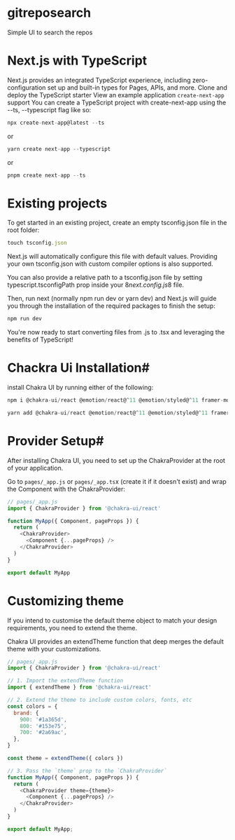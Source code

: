 # gitreposearch
Simple UI to search the repos

# Next.js with TypeScript 

Next.js provides an integrated TypeScript experience, including zero-configuration set up and built-in types for Pages, APIs, and more.
Clone and deploy the TypeScript starter
View an example application
`create-next-app` support
You can create a TypeScript project with create-next-app using the --ts, --typescript flag like so:

```javascript 
npx create-next-app@latest --ts
```
 or

``` javascript
yarn create next-app --typescript
```
 or
```javascript 
pnpm create next-app --ts
```

# Existing projects
To get started in an existing project, create an empty tsconfig.json file in the root folder:

```javascript 
touch tsconfig.json
```

Next.js will automatically configure this file with default values. Providing your own tsconfig.json with custom compiler options is also supported.

You can also provide a relative path to a tsconfig.json file by setting typescript.tsconfigPath prop inside your 8*next.config.js*8 file.

Then, run next (normally npm run dev or yarn dev) and Next.js will guide you through the installation of the required packages to finish the setup:

```javascript
npm run dev
```

You're now ready to start converting files from .js to .tsx and leveraging the benefits of TypeScript! 

# Chackra Ui Installation#
 install Chakra UI by running either of the following:

```javascript 
npm i @chakra-ui/react @emotion/react@^11 @emotion/styled@^11 framer-motion@^6
```
```javascript 
yarn add @chakra-ui/react @emotion/react@^11 @emotion/styled@^11 framer-motion@^6 
```
# Provider Setup#
After installing Chakra UI, you need to set up the ChakraProvider at the root of your application.

Go to ```pages/_app.js``` or ```pages/_app.ts```x (create it if it doesn't exist) and wrap the Component with the ChakraProvider:

```javascript 
// pages/_app.js
import { ChakraProvider } from '@chakra-ui/react'

function MyApp({ Component, pageProps }) {
  return (
    <ChakraProvider>
      <Component {...pageProps} />
    </ChakraProvider>
  )
}

export default MyApp
```

# Customizing theme
If you intend to customise the default theme object to match your design requirements, you need to extend the theme.

Chakra UI provides an extendTheme function that deep merges the default theme with your customizations.

```javascript 
// pages/_app.js
import { ChakraProvider } from '@chakra-ui/react'

// 1. Import the extendTheme function
import { extendTheme } from '@chakra-ui/react'

// 2. Extend the theme to include custom colors, fonts, etc
const colors = {
  brand: {
    900: '#1a365d',
    800: '#153e75',
    700: '#2a69ac',
  },
}

const theme = extendTheme({ colors })

// 3. Pass the `theme` prop to the `ChakraProvider`
function MyApp({ Component, pageProps }) {
  return (
    <ChakraProvider theme={theme}>
      <Component {...pageProps} />
    </ChakraProvider>
  )
}

export default MyApp;
```
